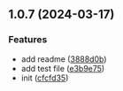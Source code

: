 ## 1.0.7 (2024-03-17)


### Features

* add readme ([3888d0b](https://github.com/leizhenpeng/chrome-web-store-api/commit/3888d0b2f49dfe73c03c0d98c3b00697f4f642d3))
* add test file ([e3b9e75](https://github.com/leizhenpeng/chrome-web-store-api/commit/e3b9e75d126e810035bbded702b0f2c3bc393512))
* init ([cfcfd35](https://github.com/leizhenpeng/chrome-web-store-api/commit/cfcfd35e4cf4b0325acd7025ba05178ac537a68e))




